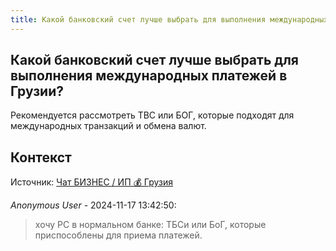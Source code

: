 ```yaml
---
title: Какой банковский счет лучше выбрать для выполнения международных платежей в Грузии?
---
```


## Какой банковский счет лучше выбрать для выполнения международных платежей в Грузии?

Рекомендуется рассмотреть TBC или БОГ, которые подходят для международных транзакций и обмена валют.

## Контекст

Источник: [Чат БИЗНЕС / ИП 💰 Грузия](https://t.me/ip_ge)

_Anonymous User_ - 2024-11-17 13:42:50:

> хочу РС в нормальном банке: ТБСи или БоГ, которые приспособлены для приема платежей.
